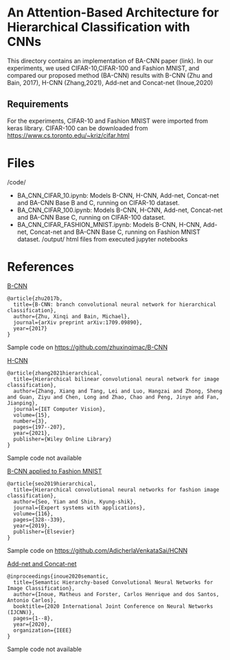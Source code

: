 # An Attention-Based Architecture for Hierarchical Classification with CNNs

This directory contains an implementation of BA-CNN paper (link). In our experiments, we used CIFAR-10,CIFAR-100 and Fashion MNIST, and compared our proposed method (BA-CNN) results with B-CNN (Zhu and Bain, 2017), H-CNN (Zhang,2021), Add-net and Concat-net (Inoue,2020)


## Requirements
For the experiments, CIFAR-10 and Fashion MNIST were imported from keras library. CIFAR-100 can be downloaded from https://www.cs.toronto.edu/~kriz/cifar.html


# Files
/code/
 - BA_CNN_CIFAR_10.ipynb: Models B-CNN, H-CNN, Add-net, Concat-net and BA-CNN Base B and C, running on CIFAR-10 dataset.
 - BA_CNN_CIFAR_100.ipynb: Models B-CNN, H-CNN, Add-net, Concat-net and BA-CNN Base C, running on CIFAR-100 dataset.
 - BA_CNN_CIFAR_FASHION_MNIST.ipynb: Models B-CNN, H-CNN, Add-net, Concat-net and BA-CNN Base C, running on Fashion MNIST dataset.
/output/
html files from executed jupyter notebooks



# References

[B-CNN](https://arxiv.org/abs/1709.09890)

```
@article{zhu2017b,
  title={B-CNN: branch convolutional neural network for hierarchical classification}, 
  author={Zhu, Xinqi and Bain, Michael},
  journal={arXiv preprint arXiv:1709.09890},
  year={2017}
}
```
Sample code on https://github.com/zhuxinqimac/B-CNN

[H-CNN](https://ietresearch.onlinelibrary.wiley.com/doi/full/10.1049/cvi2.12023)
```
@article{zhang2021hierarchical,
  title={Hierarchical bilinear convolutional neural network for image classification},
  author={Zhang, Xiang and Tang, Lei and Luo, Hangzai and Zhong, Sheng and Guan, Ziyu and Chen, Long and Zhao, Chao and Peng, Jinye and Fan, Jianping},
  journal={IET Computer Vision},
  volume={15},
  number={3},
  pages={197--207},
  year={2021},
  publisher={Wiley Online Library}
}
```
Sample code not available

[B-CNN applied to Fashion MNIST](https://www.sciencedirect.com/science/article/abs/pii/S0957417418305992)
```
@article{seo2019hierarchical,
  title={Hierarchical convolutional neural networks for fashion image classification},
  author={Seo, Yian and Shin, Kyung-shik},
  journal={Expert systems with applications},
  volume={116},
  pages={328--339},
  year={2019},
  publisher={Elsevier}
}
```
Sample code on https://github.com/AdicherlaVenkataSai/HCNN

[Add-net and Concat-net](https://ieeexplore.ieee.org/abstract/document/9207246)
```
@inproceedings{inoue2020semantic,
  title={Semantic Hierarchy-based Convolutional Neural Networks for Image Classification},
  author={Inoue, Matheus and Forster, Carlos Henrique and dos Santos, Antonio Carlos},
  booktitle={2020 International Joint Conference on Neural Networks (IJCNN)},
  pages={1--8},
  year={2020},
  organization={IEEE}
}
```
Sample code not available
